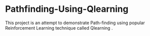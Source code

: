 # Pathfinding-Using-Qlearning
This project is an attempt to demonstrate Path-finding using popular Reinforcement Learning technique called Qlearning .
